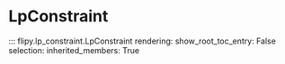 # LpConstraint

::: flipy.lp_constraint.LpConstraint
    rendering:
        show_root_toc_entry: False
    selection:
        inherited_members: True
